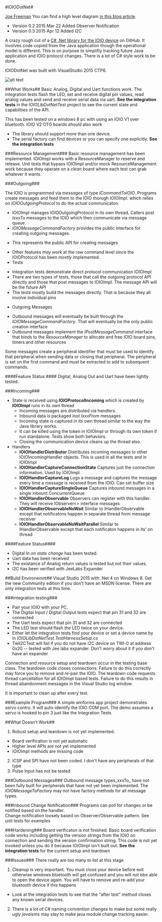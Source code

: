 #IOIODotNet#

[Joe Freeman](http://joe.blog.freemansoft.com) 
You can find a high level diagram 
[in this blog article](http://joe.blog.freemansoft.com/2015/03/extremely-rough-cut-at-c-based-ioio.html).

* Version 0.2 2015 Mar 22 Added Observer Notification
* Version 0.3 2015 Apr 12 Added I2C

A crazy rough cut of a [C# .Net library for the IOIO device](https://github.com/ytai/ioio/wiki) on GitHub. It involves code copied from the Java application though the operational model is different.  This is on purpose to simplifiy tracking future Java application and IOIO protocol changes. There is a lot of C# style work to be done.

IOIODotNet was built with VisualStudio 2015 CTP6. 

![alt text](http://1.bp.blogspot.com/-l3lVEHkgJkg/VPudkk-pXSI/AAAAAAAABw0/dnOpQ0RdS1A/s1600/IOIO%2BDot%2BNet.png "Logo Title Text 1")


##What Works##
Basic Analog, Digital and Uart functions work. The integration tests flash the LED, set and receive digital pin values, read analog values and send and receive serial data via uart. **See the integration tests** in the _IOIOLibDotNetTest_ project to see the current state and capabilities of the API.

This has been tested on a windows 8 pc with using an IOIO V1 over bluetooth. IOIO V2 OTG boards _should_ also work
 * The library should support more than one device.
 * The serial factory can find devices or you can specify one explicitly. **See the integration tests**

###Resource Management###
Basic resource management has been implemented. IOIOImpl works with a ResourceManager to reserve and release.  Unit tests that bypass IOIOImpl and/or mock ResourceManagement work because they operate on a _clean_ board where each test can grab whatever it wants.

###Outgoing###

The IOIO is programmed via _messages_ of type _ICommandToIOIO_.  Programs create messages and feed them to the IOIO thorugh _IOIOImpl_. which relies on _IOIOOutgoingProtocol_ to do the actual communicaton.  

 * IOIOImpl manages IOIOOutgoingProtocol in its own thread. Callers post _IxxxTo_ messages to the IOIO which then communicate via message queue.
 * _IOIOMessageCommandFactory_ provides the public interface for creating outgoing messages.
  + This represents the public API for creating messages
 * Other features _may work_ at the raw command level since the IOIOProtocol has been _mostly_ implemented.
 * Tests
  + Integration tests demonstrate direct protocol communication  IOIOImpl
  + There are two types of tests, those that call the outgoing protocol API directly and those that post messages to IOIOImpl. The message API will be the future API
  + The tests mostly build the messages directly. That is because they all involve individual pins
 * Outgoing Messages
  + Outbound messages will eventually be built through the _IOIOMessageCommandFactory_.  That will eventually be the only public creation interface
  + Outbound messages implement the _IPostMessageCommand_ interface that binds to the _ResourceManager_ to allocate and free IOIO board pins, timers and other resources

Some messages create a peripheral identifier that must be used to identify that peripheral when sending data or closing that peripheral.  The peripheral is set on the first command and must be extracted to add to subsequent commands.

####Feature Status ####
Digital, Analog Out and Uart have been lightly tested.

###Incoming###
 * State is received using  **IOIOProtocolIncoming** which is created by **IOIOImpl** runs in its own thread
   + Incoming messages are distributed via handlers.  
   + Inbound data is packaged inot _IxxxFrom_ messages
   + Incoming state is captured in its own thread similar to the way the Java library works.
   + It can be killed using the token in IOIOImpl or through its own token if run standalone. Tests show both behaviors.
   + Closing the communication device cleans up the thread also.
 * Handlers
   + **IOIOHandlerDistributor** Distributes incoming messages to other IOIOIncomingHandler objects. This is used in all the tests and in IOIOImpl
   + **IOIOHandlerCaptureConnectionState** Captures just the connection information. Used by IOIOImpl.
   + **IOIOHandlerCaptureLog** Logs a message and captures the message every time a message is received from the IOIO. Can set buffer size
   + **IOIOHandlerCaptureSingleQueue** Captures inbound messages in a single inbount ConcurrentQueue
   + **IOIOHandlerObservable**  Observers can register with this handler. They will receive IObserver<> interface messages
   + **IOIOHandlerObservableNoWait** Similar to IHandlerObservable except that notificatons happen in separate thread from message receiver
   + **IOIOHandlerObservableNoWaitParallel** Similar to IHandlerObservable except that each notificaton happens in its' on thread

####Feature Status####
 * Digital In _on state change_ has been tested.
 * Uart data has been received
 * The existance of Analog return values is tested but not their values.
 * I2C has been verified with JeeLabs Expander

##Build Environemnt##
Visual Studio 2015 with .Net 4 on Windows 8. Get the new Community edition if you don't have an MSDN license. There are only integration tests at this time.

###integration testing###

* Pair your IOIO with your PC.  
* The Digital Input / Digital Output tests expect that pin 31 and 32 are connected
* The Uart tests expect that pin 31 and 32 are connected
* The LED test should flash the LED twice on your device.
* Either let the integration tests find your device or set a device name by in _IOIOLibDotNetTest.TestHarnessSetup.cs_
* TwiI2CTest will fail if you do not have I2C device on TWI-0 at address 0x20 -- tested with Jee labs expander.
Don't worry about it if you don't have an expander

Connection and resource setup and teardown occur in the testing base class. The teardown code closes connections.  Failure to do this correctly may force you to remove and re-pair the IOIO. The teardown code requests thread cancellation for all _IOIOImpl_ based tests. Failure to do this results in thread abandonment messages in the Visual Studio log window.

It is important to clean up after every test.  

###Example Program###
A simple winforms app project demonstrates servo contro.  It will auto-identify the IOIO COM port. 
The demo assumes a servo is hooked to pin 3 just like the Integration Tests

##What Doesn't Work##

1. Robust setup and teardown is not yet implemented. 
  * Board verification is not yet automatic
  * Higher level APIs are not yet implemented
  * IOIOImpl methods are missing code
2. ICSP and SPI have not been coded. I don't have any peripherals of that type
3. Pulse Input has not be tested

###Outbound Messages###
Outbound message types_xxxTo_ have not been fully built for peripherals that have not yet been implemented.  The _IOIOMessageToFactory_ may not have factory methods for all message types.

###Inbound Change Notification###
Programs can poll for changes or be notified based on the handler.  
Change notification loosely based on Observer/Observable pattern. See unit tests for examples

###Hardening###
Board verificaton is not finished. 
Basic board verification code works including getting the version strings from the IOIO on connection and sending the version confirmation string.
This code is not yet invoked unless you do it because IOIOImpl isn't built out.  **See the integration tests** for the current setup and teardown



###Issues###
There really are too many to list at this stage

1. Cleanup is very important.  You must close your device before exit otherwise windows bluetooth will get confused and you will not bbe able to open the device again.
 You will have to remove and re-add your bluetooth device if this happens
 * Look at the integration tests to see that the "after test" method closes any known serial devices.
2. There is a lot of C# naming convention changes to make but some really ugly _javaisms_ may stay to make java module change tracking easier.







